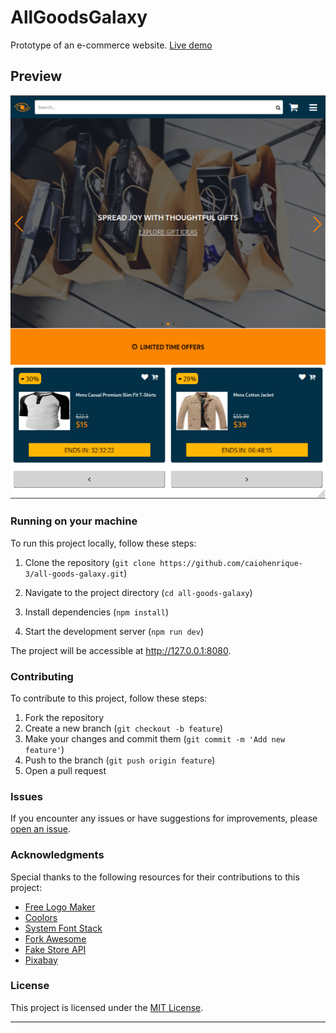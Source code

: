 # AllGoodsGalaxy

Prototype of an e-commerce website.
[Live demo](https://all-goods-galaxy.vercel.app/)

## Preview

![Screenshot1](src/assets/showcase.png)

### Running on your machine

To run this project locally, follow these steps:

1. Clone the repository
   (`git clone https://github.com/caiohenrique-3/all-goods-galaxy.git`)

2. Navigate to the project directory (`cd all-goods-galaxy`)

3. Install dependencies (`npm install`)

4. Start the development server (`npm run dev`)

The project will be accessible at http://127.0.0.1:8080.

### Contributing

To contribute to this project, follow these steps:

1. Fork the repository
2. Create a new branch (`git checkout -b feature`)
3. Make your changes and commit them (`git commit -m 'Add new feature'`)
4. Push to the branch (`git push origin feature`)
5. Open a pull request

### Issues

If you encounter any issues or have suggestions for improvements, please
[open an issue](https://github.com/caiohenrique-3/all-goods-galaxy/issues).

### Acknowledgments

Special thanks to the following resources for their contributions to this
project:

- [Free Logo Maker](https://app.logo.com)
- [Coolors](https://coolors.co/8ecae6-219ebc-023047-ffb703-fb8500)
- [System Font Stack](https://systemfontstack.com/)
- [Fork Awesome](https://forkaweso.me/Fork-Awesome/)
- [Fake Store API](https://fakestoreapi.com/)
- [Pixabay](https://pixabay.com)

### License

This project is licensed under the [MIT License](LICENSE).

---
